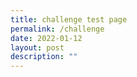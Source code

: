 ```yaml
---
title: challenge test page
permalink: /challenge
date: 2022-01-12
layout: post
description: ""
---
```

